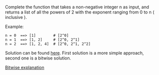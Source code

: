 

Complete the function that takes a non-negative integer n as input, and returns a list of all the powers of 2 with the exponent ranging from 0 to n ( inclusive ).

Example:

```
n = 0  ==> [1]        # [2^0]
n = 1  ==> [1, 2]     # [2^0, 2^1]
n = 2  ==> [1, 2, 4]  # [2^0, 2^1, 2^2]
```


Solution can be found [here](powers_of_two.py). First solution is a more simple approach, second one is a bitwise solution.

[Bitwise explanation](https://wiki.python.org/moin/BitwiseOperators)